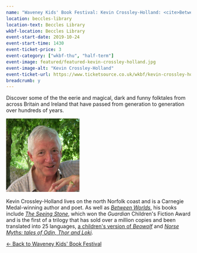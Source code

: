 ```yaml
---
name: "Waveney Kids' Book Festival: Kevin Crossley-Holland: <cite>Between Worlds: folktales of Britain and Ireland</cite>"
location: beccles-library
location-text: Beccles Library
wkbf-location: Beccles Library
event-start-date: 2019-10-24
event-start-time: 1430
event-ticket-price: 3
event-category: ["wkbf-thu", "half-term"]
event-image: featured/featured-kevin-crossley-holland.jpg
event-image-alt: "Kevin Crossley-Holland"
event-ticket-url: https://www.ticketsource.co.uk/wkbf/kevin-crossley-holland-author-of-between-worlds-folktales-of-britain/e-jmlqol
breadcrumb: y
---
```


Discover some of the the eerie and magical, dark and funny folktales from across Britain and Ireland that have passed from generation to generation over hundreds of years.

<img src="/images/featured/featured-kevin-crossley-holland.jpg" alt="Kevin Crossley-Holland" class="custom-br-50 mw-40 {% include /c/img-float-right.html %}" />

Kevin Crossley-Holland lives on the north Norfolk coast and is a Carnegie Medal-winning author and poet. As well as [<cite>Between Worlds</cite>](https://suffolk.spydus.co.uk/cgi-bin/spydus.exe/ENQ/OPAC/BIBENQ?BRN=2598829), his books include [<cite>The Seeing Stone</cite>](https://suffolk.spydus.co.uk/cgi-bin/spydus.exe/ENQ/OPAC/BIBENQ?BRN=257594), which won the <cite>Guardian</cite> Children's Fiction Award and is the first of a trilogy that has sold over a million copies and been translated into 25 languages, [a children's version of <cite>Beowolf</cite>](https://suffolk.spydus.co.uk/cgi-bin/spydus.exe/ENQ/OPAC/BIBENQ?BRN=1494587) and [<cite>Norse Myths: tales of Odin, Thor and Loki</cite>](https://suffolk.spydus.co.uk/cgi-bin/spydus.exe/ENQ/OPAC/BIBENQ?BRN=2264550).

[&larr; Back to Waveney Kids' Book Festival](/wkbf/)
